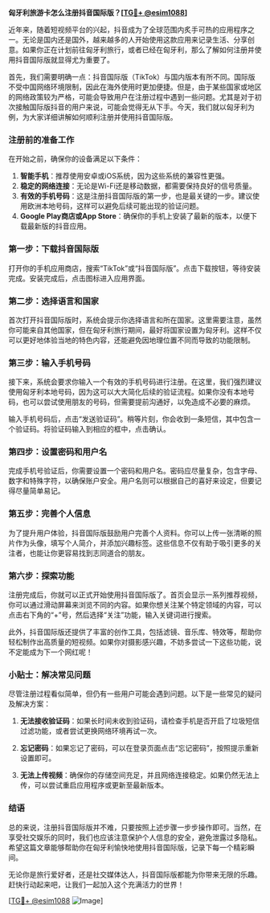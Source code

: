 **匈牙利旅游卡怎么注册抖音国际版？[[TG💪+ @esim1088](https://t.me/s/esim1088)]**

近年来，随着短视频平台的兴起，抖音成为了全球范围内炙手可热的应用程序之一。无论是国内还是国外，越来越多的人开始使用这款应用来记录生活、分享创意。如果你正在计划前往匈牙利旅行，或者已经在匈牙利，那么了解如何注册并使用抖音国际版就显得尤为重要了。

首先，我们需要明确一点：抖音国际版（TikTok）与国内版本有所不同。国际版不受中国网络环境限制，因此在海外使用时更加便捷。但是，由于某些国家或地区的网络政策较为严格，可能会导致用户在注册过程中遇到一些问题。尤其是对于初次接触国际版抖音的用户来说，可能会觉得无从下手。今天，我们就以匈牙利为例，为大家详细讲解如何顺利注册并使用抖音国际版。

### 注册前的准备工作

在开始之前，确保你的设备满足以下条件：

1. **智能手机**：推荐使用安卓或iOS系统，因为这些系统的兼容性更强。
2. **稳定的网络连接**：无论是Wi-Fi还是移动数据，都需要保持良好的信号质量。
3. **有效的手机号码**：这是注册抖音国际版的第一步，也是最关键的一步。建议使用欧洲本地号码，这样可以避免后续可能出现的验证问题。
4. **Google Play商店或App Store**：确保你的手机上安装了最新的版本，以便下载最新版的抖音应用。

### 第一步：下载抖音国际版

打开你的手机应用商店，搜索“TikTok”或“抖音国际版”。点击下载按钮，等待安装完成。安装完成后，点击图标进入应用界面。

### 第二步：选择语言和国家

首次打开抖音国际版时，系统会提示你选择语言和所在国家。这里需要注意，虽然你可能来自其他国家，但在匈牙利旅行期间，最好将国家设置为匈牙利。这样不仅可以更好地体验当地的特色内容，还能避免因地理位置不同而导致的功能限制。

### 第三步：输入手机号码

接下来，系统会要求你输入一个有效的手机号码进行注册。在这里，我们强烈建议使用匈牙利本地号码，因为这可以大大简化后续的验证流程。如果你没有本地号码，也可以尝试使用朋友的号码，但需要提前沟通好，以免造成不必要的麻烦。

输入手机号码后，点击“发送验证码”。稍等片刻，你会收到一条短信，其中包含一个验证码。将验证码输入到相应的框中，点击确认。

### 第四步：设置密码和用户名

完成手机号验证后，你需要设置一个密码和用户名。密码应尽量复杂，包含字母、数字和特殊字符，以确保账户安全。用户名则可以根据自己的喜好来设定，但要记得尽量简单易记。

### 第五步：完善个人信息

为了提升用户体验，抖音国际版鼓励用户完善个人资料。你可以上传一张清晰的照片作为头像，填写个人简介，并添加兴趣标签。这些信息不仅有助于吸引更多的关注者，也能让你更容易找到志同道合的朋友。

### 第六步：探索功能

注册完成后，你就可以正式开始使用抖音国际版了。首页会显示一系列推荐视频，你可以通过滑动屏幕来浏览不同的内容。如果你想关注某个特定领域的内容，可以点击右下角的“+”号，然后选择“关注”功能，输入关键词进行搜索。

此外，抖音国际版还提供了丰富的创作工具，包括滤镜、音乐库、特效等，帮助你轻松制作出高质量的短视频。如果你对摄影感兴趣，不妨多尝试一下这些功能，说不定能成为下一个网红呢！

### 小贴士：解决常见问题

尽管注册过程看似简单，但仍有一些用户可能会遇到问题。以下是一些常见的疑问及解决方案：

1. **无法接收验证码**：如果长时间未收到验证码，请检查手机是否开启了垃圾短信过滤功能，或者尝试更换网络环境再试一次。
   
2. **忘记密码**：如果忘记了密码，可以在登录页面点击“忘记密码”，按照提示重新设置即可。

3. **无法上传视频**：确保你的存储空间充足，并且网络连接稳定。如果仍然无法上传，可以尝试重启应用程序或更新至最新版本。

### 结语

总的来说，注册抖音国际版并不难，只要按照上述步骤一步步操作即可。当然，在享受社交娱乐的同时，我们也应该注意保护个人信息的安全，避免泄露过多隐私。希望这篇文章能够帮助你在匈牙利愉快地使用抖音国际版，记录下每一个精彩瞬间。

无论你是旅行爱好者，还是社交媒体达人，抖音国际版都能为你带来无限的乐趣。赶快行动起来吧，让我们一起加入这个充满活力的世界！

[[TG💪+ @esim1088](https://t.me/s/esim1088) ![Image](https://i.postimg.cc/4NQfJmqS/Snipaste-2025-05-13-00-14-12.png)]